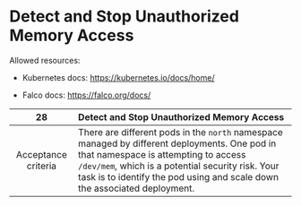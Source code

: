 # Detect and Stop Unauthorized Memory Access

Allowed resources:

- Kubernetes docs: https://kubernetes.io/docs/home/

- Falco docs: https://falco.org/docs/

|       **28**        | **Detect and Stop Unauthorized Memory Access**                                                                                                                                                                                                                         |
| :-----------------: | :--------------------------------------------------------------------------------------------------------------------------------------------------------------------------------------------------------------------------------------------------------------------- |
| Acceptance criteria | There are different pods in the `north` namespace managed by different deployments. One pod in that namespace is attempting to access `/dev/mem`, which is a potential security risk. Your task is to identify the pod using and scale down the associated deployment. |
